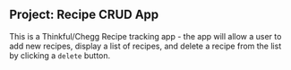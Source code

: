 ## Project: Recipe CRUD App

This is a Thinkful/Chegg Recipe tracking app - the app will allow a user to add new recipes, display a list of recipes, and delete a recipe from the list by clicking a `delete` button.